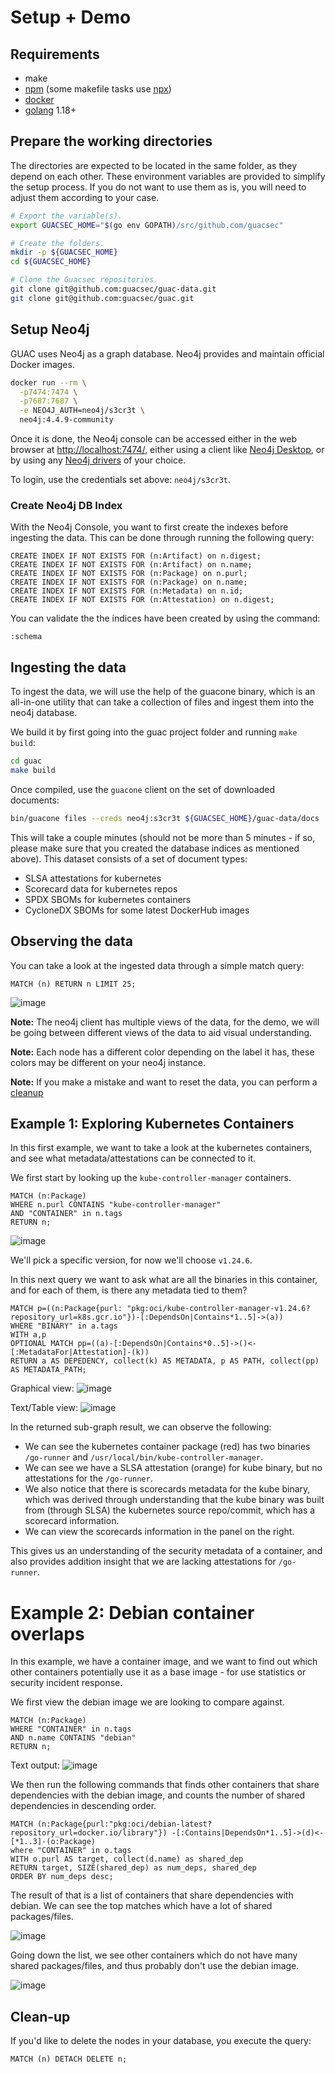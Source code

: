 # Setup + Demo

## Requirements

- make
- [npm] (some makefile tasks use [npx])
- [docker]
- [golang] 1.18+

## Prepare the working directories

The directories are expected to be located in the same folder, as they depend on
each other. These environment variables are provided to simplify the setup
process. If you do not want to use them as is, you will need to adjust them
according to your case.

```bash
# Export the variable(s).
export GUACSEC_HOME="$(go env GOPATH)/src/github.com/guacsec"

# Create the folders.
mkdir -p ${GUACSEC_HOME}
cd ${GUACSEC_HOME}

# Clone the Guacsec repositories.
git clone git@github.com:guacsec/guac-data.git
git clone git@github.com:guacsec/guac.git
```

## Setup Neo4j

GUAC uses Neo4j as a graph database. Neo4j provides and maintain official Docker
images.

```bash
docker run --rm \
  -p7474:7474 \
  -p7687:7687 \
  -e NEO4J_AUTH=neo4j/s3cr3t \
  neo4j:4.4.9-community
```

Once it is done, the Neo4j console can be accessed either in the web browser at
<http://localhost:7474/>, either using a client like [Neo4j Desktop],
or by using any [Neo4j drivers] of your choice. 

To login, use the credentials set above: `neo4j/s3cr3t`.

### Create Neo4j DB Index

With the Neo4j Console, you want to first create the indexes before ingesting
the data. This can be done through running the following query:

```
CREATE INDEX IF NOT EXISTS FOR (n:Artifact) on n.digest;
CREATE INDEX IF NOT EXISTS FOR (n:Artifact) on n.name;
CREATE INDEX IF NOT EXISTS FOR (n:Package) on n.purl;
CREATE INDEX IF NOT EXISTS FOR (n:Package) on n.name;
CREATE INDEX IF NOT EXISTS FOR (n:Metadata) on n.id;
CREATE INDEX IF NOT EXISTS FOR (n:Attestation) on n.digest;
```

You can validate the the indices have been created by using the command:

```
:schema
```

## Ingesting the data

To ingest the data, we will use the help of the guacone binary, which is an
all-in-one utility that can take a collection of files and ingest them into
the neo4j database.

We build it by first going into the guac project folder and running `make build`:
```bash
cd guac
make build
```

Once compiled, use the `guacone` client on the set of downloaded documents:

```bash
bin/guacone files --creds neo4j:s3cr3t ${GUACSEC_HOME}/guac-data/docs
```

This will take a couple minutes (should not be more than 5 minutes - if so, please
make sure that you created the database indices as mentioned above). This dataset
consists of a set of document types:
- SLSA attestations for kubernetes
- Scorecard data for kubernetes repos
- SPDX SBOMs for kubernetes containers
- CycloneDX SBOMs for some latest DockerHub images


## Observing the data

You can take a look at the ingested data through a simple match query:

```
MATCH (n) RETURN n LIMIT 25;
```

![image](https://user-images.githubusercontent.com/3060102/196476203-3e288fa7-241e-4520-aacb-8ebb9a8e442e.png)

**Note:** The neo4j client has multiple views of the data, for the demo, we
will be going between different views of the data to aid visual understanding.

**Note:** Each node has a different color depending on the label it has, these colors
may be different on your neo4j instance.

**Note:** If you make a mistake and want to reset the data, you can perform a [cleanup]

## Example 1: Exploring Kubernetes Containers

In this first example, we want to take a look at the kubernetes containers, and
see what metadata/attestations can be connected to it. 

We first start by looking up the `kube-controller-manager` containers.
```
MATCH (n:Package)
WHERE n.purl CONTAINS "kube-controller-manager"
AND "CONTAINER" in n.tags
RETURN n;
```

![image](https://user-images.githubusercontent.com/3060102/196477253-7ede9ec5-a995-4e59-aab7-8acb35dc56cf.png)

We'll pick a specific version, for now we'll choose `v1.24.6`. 

In this next query we want to ask what are all the binaries in this container, and
for each of them, is there any metadata tied to them?

```
MATCH p=((n:Package{purl: "pkg:oci/kube-controller-manager-v1.24.6?repository_url=k8s.gcr.io"})-[:DependsOn|Contains*1..5]->(a))
WHERE "BINARY" in a.tags
WITH a,p
OPTIONAL MATCH pp=((a)-[:DependsOn|Contains*0..5]->()<-[:MetadataFor|Attestation]-(k))
RETURN a AS DEPEDENCY, collect(k) AS METADATA, p AS PATH, collect(pp) AS METADATA_PATH;
```

Graphical view:
![image](https://user-images.githubusercontent.com/3060102/196477712-af3407e4-04a7-4219-b8b6-b5af0c18a1c7.png)

Text/Table view:
![image](https://user-images.githubusercontent.com/3060102/196480219-ff3ed225-65f6-401e-a58a-f8b823e69475.png)

In the returned sub-graph result, we can observe the following:

- We can see the kubernetes container package (red) has two binaries 
  `/go-runner` and `/usr/local/bin/kube-controller-manager`.
- We can see we have a SLSA attestation (orange) for kube binary,
  but no attestations for the `/go-runner`.
- We also notice that there is scorecards metadata for the kube binary, which was
  derived through understanding that the kube binary was built from (through SLSA)
  the kubernetes source repo/commit, which has a scorecard information.
- We can view the scorecards information in the panel on the right.

This gives us an understanding of the security metadata of a container, and also provides
addition insight that we are lacking attestations for `/go-runner`.

# Example 2: Debian container overlaps

In this example, we have a container image, and we want to find out which other
containers potentially use it as a base image - for use statistics or security
incident response.

We first view the debian image we are looking to compare against.
```
MATCH (n:Package)
WHERE "CONTAINER" in n.tags
AND n.name CONTAINS "debian"
RETURN n;
```

Text output:
![image](https://user-images.githubusercontent.com/3060102/196480296-1c0a3b27-35e7-40a1-ae37-557bd8c79e98.png)


We then run the following commands that finds other containers that share dependencies
with the debian image, and counts the number of shared dependencies in descending order.

```
MATCH (n:Package{purl:"pkg:oci/debian-latest?repository_url=docker.io/library"}) -[:Contains|DependsOn*1..5]->(d)<-[*1..3]-(o:Package)
where "CONTAINER" in o.tags
WITH o.purl AS target, collect(d.name) as shared_dep
RETURN target, SIZE(shared_dep) as num_deps, shared_dep
ORDER BY num_deps desc;
```

The result of that is a list of containers that share dependencies with debian.
We can see the top matches which have a lot of shared packages/files.

![image](https://user-images.githubusercontent.com/3060102/196480358-0f34ef39-6921-48e7-ac32-72cfbbe28952.png)

Going down the list, we see other containers which do not have many shared
packages/files, and thus probably don't use the debian image.

![image](https://user-images.githubusercontent.com/3060102/196480902-4d49ff04-4d37-4f98-81c3-c85281625557.png)

## Clean-up

If you'd like to delete the nodes in your database, you execute the query:
```
MATCH (n) DETACH DELETE n;
```


[docker]: https://www.docker.com/get-started/
[golang]: https://go.dev/doc/install
[neo4j desktop]: https://neo4j.com/docs/desktop-manual/current/
[neo4j drivers]: https://neo4j.com/docs/drivers-apis/
[npm]: https://docs.npmjs.com/downloading-and-installing-node-js-and-npm
[npx]: https://docs.npmjs.com/cli/v7/commands/npx
[cleanup]: #Clean-up
